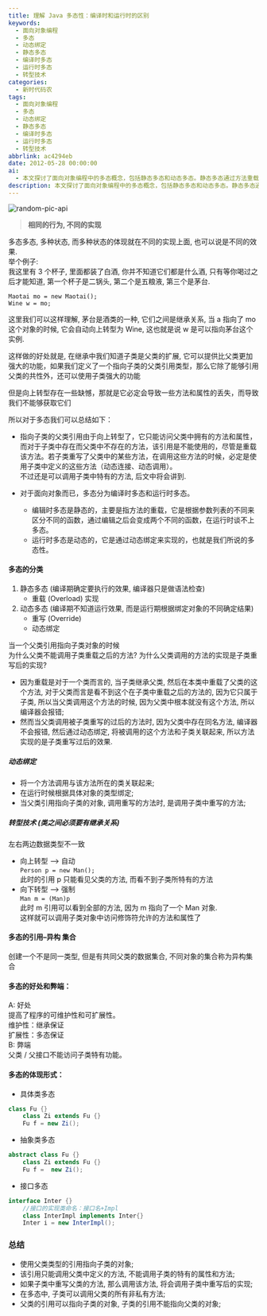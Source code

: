 ```yaml
---
title: 理解 Java 多态性：编译时和运行时的区别
keywords:
  - 面向对象编程
  - 多态
  - 动态绑定
  - 静态多态
  - 编译时多态
  - 运行时多态
  - 转型技术
categories:
  - 新时代码农
tags:
  - 面向对象编程
  - 多态
  - 动态绑定
  - 静态多态
  - 编译时多态
  - 运行时多态
  - 转型技术
abbrlink: ac4294eb
date: 2012-05-28 00:00:00
ai:
  - 本文探讨了面向对象编程中的多态概念，包括静态多态和动态多态。静态多态通过方法重载实现，而动态多态则涉及方法的重写和动态绑定。文章还讨论了转型技术，包括向上转型（自动）和向下转型（强制），并阐述了多态带来的好处和弊端，如提高程序的可维护性和可扩展性，但子类特有功能不能被父类访问。此外，还介绍了多态的三种体现形式：具体类多态、抽象类多态和接口多态。
description: 本文探讨了面向对象编程中的多态概念，包括静态多态和动态多态。静态多态通过方法重载实现，而动态多态则涉及方法的重写和动态绑定。文章还讨论了转型技术，包括向上转型（自动）和向下转型（强制），并阐述了多态带来的好处和弊端，如提高程序的可维护性和可扩展性，但子类特有功能不能被父类访问。此外，还介绍了多态的三种体现形式：具体类多态、抽象类多态和接口多态。
---
```


<!-- markdownlint-disable-next-line MD033 -->
<meta name="referrer" content="no-referrer"/>

![random-pic-api](https://cover.dong4j.ink:1024)

> **相同的行为, 不同的实现**

多态多态, 多种状态, 而多种状态的体现就在不同的实现上面, 也可以说是不同的效果.  
举个例子:  
我这里有 3 个杯子, 里面都装了白酒, 你并不知道它们都是什么酒, 只有等你喝过之后才能知道, 第一个杯子是二锅头, 第二个是五粮液, 第三个是茅台.

```
Maotai mo = new Maotai();
Wine w = mo;
```

这里我们可以这样理解, 茅台是酒类的一种, 它们之间是继承关系, 当 a 指向了 mo 这个对象的时候, 它会自动向上转型为 Wine, 这也就是说 w 是可以指向茅台这个实例.

这样做的好处就是, 在继承中我们知道子类是父类的扩展, 它可以提供比父类更加强大的功能，如果我们定义了一个指向子类的父类引用类型，那么它除了能够引用父类的共性外，还可以使用子类强大的功能

但是向上转型存在一些缺憾，那就是它必定会导致一些方法和属性的丢失，而导致我们不能够获取它们

所以对于多态我们可以总结如下：

- 指向子类的父类引用由于向上转型了，它只能访问父类中拥有的方法和属性，而对于子类中存在而父类中不存在的方法，该引用是不能使用的，尽管是重载该方法。若子类重写了父类中的某些方法，在调用这些方法的时候，必定是使用子类中定义的这些方法（动态连接、动态调用）。  
  不过还是可以调用子类中特有的方法, 后文中将会讲到.

- 对于面向对象而已，多态分为编译时多态和运行时多态。
  - 编辑时多态是静态的，主要是指方法的重载，它是根据参数列表的不同来区分不同的函数，通过编辑之后会变成两个不同的函数，在运行时谈不上多态。
  - 运行时多态是动态的，它是通过动态绑定来实现的，也就是我们所说的多态性。

#### 多态的分类

1. 静态多态 (编译期确定要执行的效果, 编译器只是做语法检查)
   - 重载 (Overload) 实现
2. 动态多态 (编译期不知道运行效果, 而是运行期根据绑定对象的不同确定结果)
   - 重写 (Override)
   - 动态绑定

当一个父类引用指向子类对象的时候  
为什么父类不能调用子类重载之后的方法? 为什么父类调用的方法的实现是子类重写后的实现?

- 因为重载是对于一个类而言的, 当子类继承父类, 然后在本类中重载了父类的这个方法, 对于父类而言是看不到这个在子类中重载之后的方法的, 因为它只属于子类, 所以当父类调用这个方法的时候, 因为父类中根本就没有这个方法, 所以编译器会报错;
- 然而当父类调用被子类重写的过后的方法时, 因为父类中存在同名方法, 编译器不会报错, 然后通过动态绑定, 将被调用的这个方法和子类关联起来, 所以方法实现的是子类重写过后的效果.

##### 动态绑定

- 将一个方法调用与该方法所在的类关联起来;
- 在运行时候根据具体对象的类型绑定;
- 当父类引用指向子类的对象, 调用重写的方法时, 是调用子类中重写的方法;

##### 转型技术 (类之间必须要有继承关系)

左右两边数据类型不一致

- 向上转型 –> 自动  
   `Person p = new Man();`  
   此时的引用 p 只能看见父类的方法, 而看不到子类所特有的方法
- 向下转型 –> 强制  
   `Man m = (Man)p`  
   此时 m 引用可以看到全部的方法, 因为 m 指向了一个 Man 对象.  
   这样就可以调用子类对象中访问修饰符允许的方法和属性了

#### 多态的引用–异构 集合

创建一个不是同一类型, 但是有共同父类的数据集合, 不同对象的集合称为异构集合

#### 多态的好处和弊端：

A: 好处  
提高了程序的可维护性和可扩展性。  
维护性：继承保证  
扩展性：多态保证  
B: 弊端  
父类 / 父接口不能访问子类特有功能。

#### 多态的体现形式：

- 具体类多态

```java
class Fu {}
    class Zi extends Fu {}
    Fu f = new Zi();
```

- 抽象类多态

```java
abstract class Fu {}
    class Zi extends Fu {}
    Fu f =  new Zi();
```

- 接口多态

```java
interface Inter {}
    //接口的实现类命名：接口名+Impl
    class InterImpl implements Inter{}
    Inter i = new InterImpl();
```

### 总结

- 使用父类类型的引用指向子类的对象;
- 该引用只能调用父类中定义的方法, 不能调用子类的特有的属性和方法;
- 如果子类中重写父类的方法, 那么调用该方法, 将会调用子类中重写后的实现;
- 在多态中, 子类可以调用父类的所有非私有方法;
- 父类的引用可以指向子类的对象, 子类的引用不能指向父类的对象;
